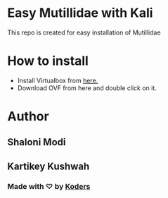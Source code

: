 # Easy Mutillidae with Kali
This repo is created for easy installation of Mutillidae 

# How to install
- Install Virtualbox from [here.](https://www.virtualbox.org/wiki/Downloads)
- Download OVF from here and double click on it. 

# Author
## Shaloni Modi
## Kartikey Kushwah
### Made with ♡ by [Koders](www.koders.in)


